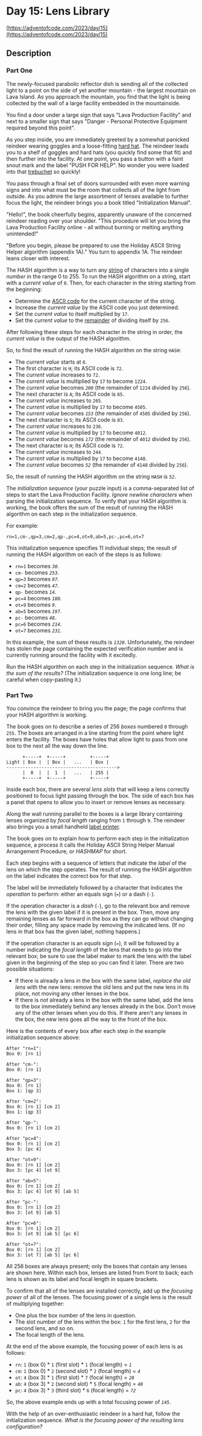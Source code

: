 # Day 15: Lens Library

[https://adventofcode.com/2023/day/15](https://adventofcode.com/2023/day/15)

## Description

### Part One

The newly-focused parabolic reflector dish is sending all of the collected light to a point on the side of yet another mountain - the largest mountain on Lava Island. As you approach the mountain, you find that the light is being collected by the wall of a large facility embedded in the mountainside.

You find a door under a large sign that says "Lava Production Facility" and next to a smaller sign that says "Danger - Personal Protective Equipment required beyond this point".

As you step inside, you are immediately greeted by a somewhat panicked <span title="do you like my hard hat">reindeer</span> wearing goggles and a loose-fitting [hard hat](https://en.wikipedia.org/wiki/Hard_hat). The reindeer leads you to a shelf of goggles and hard hats (you quickly find some that fit) and then further into the facility. At one point, you pass a button with a faint snout mark and the label "PUSH FOR HELP". No wonder you were loaded into that [trebuchet](https://adventofcode.com/2023/day/1) so quickly!

You pass through a final set of doors surrounded with even more warning signs and into what must be the room that collects all of the light from outside. As you admire the large assortment of lenses available to further focus the light, the reindeer brings you a book titled "Initialization Manual".

"Hello!", the book cheerfully begins, apparently unaware of the concerned reindeer reading over your shoulder. "This procedure will let you bring the Lava Production Facility online - all without burning or melting anything unintended!"

"Before you begin, please be prepared to use the Holiday ASCII String Helper algorithm (appendix 1A)." You turn to appendix 1A. The reindeer leans closer with interest.

The HASH algorithm is a way to turn any [string](https://en.wikipedia.org/wiki/String_(computer_science)) of characters into a single _number_ in the range 0 to 255. To run the HASH algorithm on a string, start with a _current value_ of `0`. Then, for each character in the string starting from the beginning:

*   Determine the [ASCII code](https://en.wikipedia.org/wiki/ASCII#Printable_characters) for the current character of the string.
*   Increase the _current value_ by the ASCII code you just determined.
*   Set the _current value_ to itself multiplied by `17`.
*   Set the _current value_ to the [remainder](https://en.wikipedia.org/wiki/Modulo) of dividing itself by `256`.

After following these steps for each character in the string in order, the _current value_ is the output of the HASH algorithm.

So, to find the result of running the HASH algorithm on the string `HASH`:

*   The _current value_ starts at `0`.
*   The first character is `H`; its ASCII code is `72`.
*   The _current value_ increases to `72`.
*   The _current value_ is multiplied by `17` to become `1224`.
*   The _current value_ becomes _`200`_ (the remainder of `1224` divided by `256`).
*   The next character is `A`; its ASCII code is `65`.
*   The _current value_ increases to `265`.
*   The _current value_ is multiplied by `17` to become `4505`.
*   The _current value_ becomes _`153`_ (the remainder of `4505` divided by `256`).
*   The next character is `S`; its ASCII code is `83`.
*   The _current value_ increases to `236`.
*   The _current value_ is multiplied by `17` to become `4012`.
*   The _current value_ becomes _`172`_ (the remainder of `4012` divided by `256`).
*   The next character is `H`; its ASCII code is `72`.
*   The _current value_ increases to `244`.
*   The _current value_ is multiplied by `17` to become `4148`.
*   The _current value_ becomes _`52`_ (the remainder of `4148` divided by `256`).

So, the result of running the HASH algorithm on the string `HASH` is _`52`_.

The _initialization sequence_ (your puzzle input) is a comma-separated list of steps to start the Lava Production Facility. _Ignore newline characters_ when parsing the initialization sequence. To verify that your HASH algorithm is working, the book offers the sum of the result of running the HASH algorithm on each step in the initialization sequence.

For example:

    rn=1,cm-,qp=3,cm=2,qp-,pc=4,ot=9,ab=5,pc-,pc=6,ot=7

This initialization sequence specifies 11 individual steps; the result of running the HASH algorithm on each of the steps is as follows:

*   `rn=1` becomes _`30`_.
*   `cm-` becomes _`253`_.
*   `qp=3` becomes _`97`_.
*   `cm=2` becomes _`47`_.
*   `qp-` becomes _`14`_.
*   `pc=4` becomes _`180`_.
*   `ot=9` becomes _`9`_.
*   `ab=5` becomes _`197`_.
*   `pc-` becomes _`48`_.
*   `pc=6` becomes _`214`_.
*   `ot=7` becomes _`231`_.

In this example, the sum of these results is _`1320`_. Unfortunately, the reindeer has stolen the page containing the expected verification number and is currently running around the facility with it excitedly.

Run the HASH algorithm on each step in the initialization sequence. _What is the sum of the results?_ (The initialization sequence is one long line; be careful when copy-pasting it.)

### Part Two

You convince the reindeer to bring you the page; the page confirms that your HASH algorithm is working.

The book goes on to describe a series of 256 _boxes_ numbered `0` through `255`. The boxes are arranged in a line starting from the point where light enters the facility. The boxes have holes that allow light to pass from one box to the next all the way down the line.

          +-----+  +-----+         +-----+
    Light | Box |  | Box |   ...   | Box |
    ----------------------------------------->
          |  0  |  |  1  |   ...   | 255 |
          +-----+  +-----+         +-----+


Inside each box, there are several _lens slots_ that will keep a lens correctly positioned to focus light passing through the box. The side of each box has a panel that opens to allow you to insert or remove lenses as necessary.

Along the wall running parallel to the boxes is a large library containing lenses organized by _focal length_ ranging from `1` through `9`. The reindeer also brings you a small handheld [label printer](https://en.wikipedia.org/wiki/Label_printer).

The book goes on to explain how to perform each step in the initialization sequence, a process it calls the Holiday ASCII String Helper Manual Arrangement Procedure, or _HASHMAP_ for short.

Each step begins with a sequence of letters that indicate the _label_ of the lens on which the step operates. The result of running the HASH algorithm on the label indicates the correct box for that step.

The label will be immediately followed by a character that indicates the _operation_ to perform: either an equals sign (`=`) or a dash (`-`).

If the operation character is a _dash_ (`-`), go to the relevant box and remove the lens with the given label if it is present in the box. Then, move any remaining lenses as far forward in the box as they can go without changing their order, filling any space made by removing the indicated lens. (If no lens in that box has the given label, nothing happens.)

If the operation character is an _equals sign_ (`=`), it will be followed by a number indicating the _focal length_ of the lens that needs to go into the relevant box; be sure to use the label maker to mark the lens with the label given in the beginning of the step so you can find it later. There are two possible situations:

*   If there is already a lens in the box with the same label, _replace the old lens_ with the new lens: remove the old lens and put the new lens in its place, not moving any other lenses in the box.
*   If there is _not_ already a lens in the box with the same label, add the lens to the box immediately behind any lenses already in the box. Don't move any of the other lenses when you do this. If there aren't any lenses in the box, the new lens goes all the way to the front of the box.

Here is the contents of every box after each step in the example initialization sequence above:

    After "rn=1":
    Box 0: [rn 1]
    
    After "cm-":
    Box 0: [rn 1]
    
    After "qp=3":
    Box 0: [rn 1]
    Box 1: [qp 3]
    
    After "cm=2":
    Box 0: [rn 1] [cm 2]
    Box 1: [qp 3]
    
    After "qp-":
    Box 0: [rn 1] [cm 2]
    
    After "pc=4":
    Box 0: [rn 1] [cm 2]
    Box 3: [pc 4]
    
    After "ot=9":
    Box 0: [rn 1] [cm 2]
    Box 3: [pc 4] [ot 9]
    
    After "ab=5":
    Box 0: [rn 1] [cm 2]
    Box 3: [pc 4] [ot 9] [ab 5]
    
    After "pc-":
    Box 0: [rn 1] [cm 2]
    Box 3: [ot 9] [ab 5]
    
    After "pc=6":
    Box 0: [rn 1] [cm 2]
    Box 3: [ot 9] [ab 5] [pc 6]
    
    After "ot=7":
    Box 0: [rn 1] [cm 2]
    Box 3: [ot 7] [ab 5] [pc 6]


All 256 boxes are always present; only the boxes that contain any lenses are shown here. Within each box, lenses are listed from front to back; each lens is shown as its label and focal length in square brackets.

To confirm that all of the lenses are installed correctly, add up the _focusing power_ of all of the lenses. The focusing power of a single lens is the result of multiplying together:

*   One plus the box number of the lens in question.
*   The slot number of the lens within the box: `1` for the first lens, `2` for the second lens, and so on.
*   The focal length of the lens.

At the end of the above example, the focusing power of each lens is as follows:

*   `rn`: `1` (box 0) \* `1` (first slot) \* `1` (focal length) = _`1`_
*   `cm`: `1` (box 0) \* `2` (second slot) \* `2` (focal length) = _`4`_
*   `ot`: `4` (box 3) \* `1` (first slot) \* `7` (focal length) = _`28`_
*   `ab`: `4` (box 3) \* `2` (second slot) \* `5` (focal length) = _`40`_
*   `pc`: `4` (box 3) \* `3` (third slot) \* `6` (focal length) = _`72`_

So, the above example ends up with a total focusing power of _`145`_.

With the help of an over-enthusiastic reindeer in a hard hat, follow the initialization sequence. _What is the focusing power of the resulting lens configuration?_